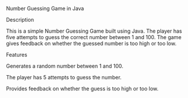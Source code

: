 Number Guessing Game in Java

Description

This is a simple Number Guessing Game built using Java. The player has five attempts to guess the correct number between 1 and 100. The game gives feedback on whether the guessed number is too high or too low.

Features

Generates a random number between 1 and 100.

The player has 5 attempts to guess the number.

Provides feedback on whether the guess is too high or too low.
